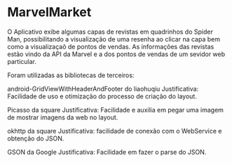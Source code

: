 # MarvelMarket
O Aplicativo exibe algumas capas de revistas em quadrinhos do Spider Man, possibilitando a visualização de uma resenha ao 
clicar na capa bem como a visualizaçaõ de pontos de vendas.
As informações das revistas estão vindo da API da Marvel e a dos pontos de vendas de um sevidor web particular.

Foram utilizadas as bibliotecas de terceiros:

android-GridViewWithHeaderAndFooter do liaohuqiu
Justificativa:
Facilidade de uso e otimização do processo de criação do layout.

Picasso da square
Justificativa: 
Facilidade e auxilia em pegar uma imagem de mostrar imagens da web no layout.

okhttp da square
Justificativa: 
facilidade de conexão com o WebService e obtenção do JSON.

GSON da Google
Justificativa: 
Facilidade em fazer o parse do JSON.

